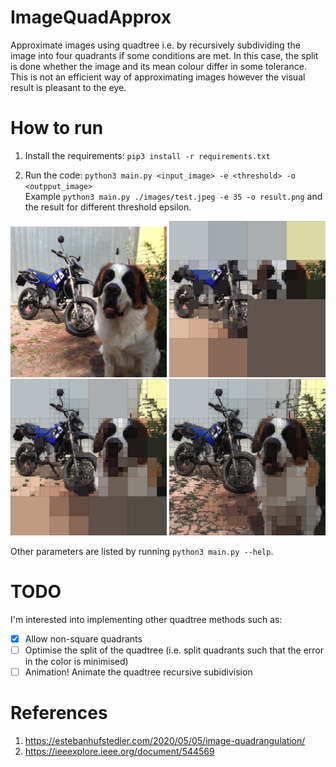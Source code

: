 # ImageQuadApprox

Approximate images using quadtree i.e. by recursively subdividing the image into four quadrants if some conditions are met. In this case, the split is done whether the image and its mean colour differ in some tolerance. This is not an efficient way of approximating images however the visual result is pleasant to the eye.

# How to run

1. Install the requirements: ```pip3 install -r requirements.txt```

2. Run the code: ```python3 main.py <input_image> -e <threshold> -o <outpput_image>``` <br/>
Example ```python3 main.py ./images/test.jpeg -e 35 -o result.png``` and the result for different threshold epsilon. <br/>


<p float="middle">
  <img src="./images/test.jpeg" width="250" />
  <img src="./images/epsilon50.png" width="250" />
  <br>
  <img src="./images/epsilon35.png" width="250" />
  <img src="./images/epsilon20.png" width="250" />
</p>

Other parameters are listed by running ```python3 main.py --help```.

# TODO
I'm interested into implementing other quadtree methods such as:

- [x] Allow non-square quadrants
- [ ] Optimise the split of the quadtree (i.e. split quadrants such that the error in the color is minimised)
- [ ] Animation! Animate the quadtree recursive subidivision
# References
1. https://estebanhufstedler.com/2020/05/05/image-quadrangulation/
2. https://ieeexplore.ieee.org/document/544569

